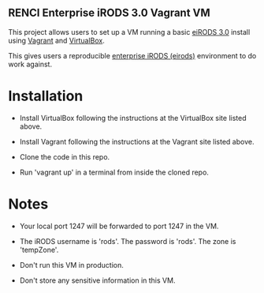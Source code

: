 ## RENCI Enterprise iRODS 3.0 Vagrant VM

This project allows users to set up a VM running a basic <a href="http://eirods.org/">eiRODS 3.0</a> install using <a href="http://www.vagrantup.com/
">Vagrant</a> and <a href="https://www.virtualbox.org">VirtualBox</a>.

This gives users a reproducible <a href="http://eirods.org/">enterprise iRODS (eirods)</a> environment to do work against.


# Installation

* Install VirtualBox following the instructions at the VirtualBox site listed above.

* Install Vagrant following the instructions at the Vagrant site listed above.

* Clone the code in this repo.

* Run 'vagrant up' in a terminal from inside the cloned repo. 


# Notes

* Your local port 1247 will be forwarded to port 1247 in the VM.

* The iRODS username is 'rods'. The password is 'rods'. The zone is 'tempZone'.

* Don't run this VM in production.

* Don't store any sensitive information in this VM.
